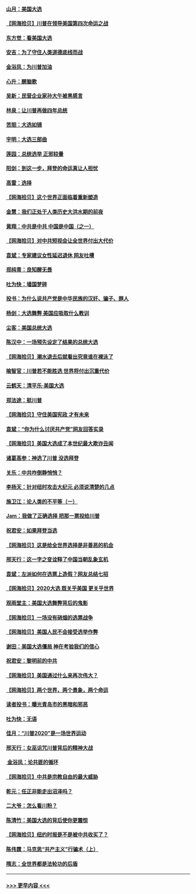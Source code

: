 #### [山月：美国大选](../pages/nsc993/n12552446.md?t=11161451) 
#### [【网海拾贝】川普在领导美国第四次命运之战](../pages/nsc993/n12551973.md?t=11161451) 
#### [东方觉：看美国大选](../pages/nsc993/n12551647.md?t=11161451) 
#### [安吉：为了守住人类道德底线而战](../pages/nsc993/n12551111.md?t=11161451) 
#### [金浴凤：为川普加油](../pages/nsc993/n12551085.md?t=11161451) 
#### [心升：醒脑歌](../pages/nsc993/n12550984.md?t=11161451) 
#### [吴新：民营企业家孙大午被黑感言](../pages/nsc993/n12550656.md?t=11161451) 
#### [林泉：让川普再做四年总统](../pages/nsc993/n12550640.md?t=11161451) 
#### [苦胆：大选如镜](../pages/nsc993/n12550630.md?t=11161451) 
#### [宇明：大选三部曲](../pages/nsc993/n12550603.md?t=11161451) 
#### [莲园：总统选举 正邪较量](../pages/nsc993/n12550594.md?t=11161451) 
#### [阳剑：到这一步，拜登的命运真让人担忧](../pages/nsc993/n12549093.md?t=11161451) 
#### [高雷：选择](../pages/nsc993/n12549087.md?t=11161451) 
#### [【网海拾贝】这个世界正面临着重新塑造](../pages/nsc993/n12548326.md?t=11161451) 
#### [金慧：我们正处于人类历史大洪水期的前夜](../pages/nsc993/n12547914.md?t=11161451) 
#### [黄翔：中共是中共 中国是中国（之一）](../pages/nsc993/n12547576.md?t=11161451) 
#### [【网海拾贝】对中共短视会让全世界付出大代价](../pages/nsc993/n12546043.md?t=11161451) 
#### [袁斌：专家建议女性延迟退休 网友吐槽](../pages/nsc993/n12545424.md?t=11161451) 
#### [郑纯青：良知醒无畏](../pages/nsc993/n12545394.md?t=11161451) 
#### [吐为快：墙国梦碎](../pages/nsc993/n12545309.md?t=11161451) 
#### [投书：为什么说共产党是中华民族的汉奸、骗子、罪人](../pages/nsc993/n12545089.md?t=11161451) 
#### [杨剑：大选舞弊 美国应吸取什么教训](../pages/nsc993/n12543937.md?t=11161451) 
#### [尘客：美国总统大选](../pages/nsc993/n12543828.md?t=11161451) 
#### [陈汉中：一场预先设定了结果的总统大选](../pages/nsc993/n12543564.md?t=11161451) 
#### [【网海拾贝】潮水退去后就看出究竟谁在裸泳了](../pages/nsc993/n12543321.md?t=11161451) 
#### [喻智官：川普若不能胜选 世界将付出沉重代价](../pages/nsc993/n12541352.md?t=11161451) 
#### [云鹤天：清平乐‧美国大选](../pages/nsc993/n12540916.md?t=11161451) 
#### [郑法途：挺川普](../pages/nsc993/n12540898.md?t=11161451) 
#### [【网海拾贝】守住美国宪政 才有未来](../pages/nsc993/n12540423.md?t=11161451) 
#### [袁斌：“你为什么讨厌共产党”网友回答实录](../pages/nsc993/n12540208.md?t=11161451) 
#### [【网海拾贝】美国大选成了本世纪最大欺诈丑闻](../pages/nsc993/n12538029.md?t=11161451) 
#### [诸葛高参：神选了川普 没选拜登](../pages/nsc993/n12537664.md?t=11161451) 
#### [关乐：中共咋倒静悄悄？](../pages/nsc993/n12537615.md?t=11161451) 
#### [李扬天：针对纽时攻击大纪元 必须说清楚的几点](../pages/nsc993/n12536001.md?t=11161451) 
#### [施卫江：论人类的不平等（一）](../pages/nsc993/n12535700.md?t=11161451) 
#### [Jam：我做了正确选择 把那一票投给川普](../pages/nsc993/n12535743.md?t=11161451) 
#### [祝君安：如果拜登当选](../pages/nsc993/n12535726.md?t=11161451) 
#### [【网海拾贝】这是给全世界选择是非善恶的机会](../pages/nsc993/n12535061.md?t=11161451) 
#### [邢天行：这一字之变诠释了中国当朝乱象玄机](../pages/nsc993/n12533446.md?t=11161451) 
#### [袁斌：左派如何在选票上造假？网友总结七招](../pages/nsc993/n12533180.md?t=11161451) 
#### [【网海拾贝】2020大选 既关乎美国 更关乎世界](../pages/nsc993/n12533161.md?t=11161451) 
#### [观雨堂主：美国大选舞弊背后的鬼影](../pages/nsc993/n12533153.md?t=11161451) 
#### [【网海拾贝】一场没有硝烟的选票战争](../pages/nsc993/n12531883.md?t=11161451) 
#### [【网海拾贝】美国人民不会接受选举作弊](../pages/nsc993/n12528850.md?t=11161451) 
#### [谢田：美国大选僵局 神在考验我们的信心](../pages/nsc993/n12527932.md?t=11161451) 
#### [祝君安：黎明前的中共](../pages/nsc993/n12524071.md?t=11161451) 
#### [【网海拾贝】美国通过什么来再次伟大？](../pages/nsc993/n12523844.md?t=11161451) 
#### [【网海拾贝】两个世界，两个景象，两个命运](../pages/nsc993/n12521419.md?t=11161451) 
#### [读者投书：曝光青岛市的黑暗和邪恶](../pages/nsc993/n12520988.md?t=11161451) 
#### [吐为快：无语](../pages/nsc993/n12518588.md?t=11161451) 
#### [佳月：“川普2020”是一场世界运动](../pages/nsc993/n12518581.md?t=11161451) 
#### [邢天行：女巫诅咒川普背后的精神大战](../pages/nsc993/n12517257.md?t=11161451) 
#### [ 金浴凤：论共匪的循环](../pages/nsc993/n12517133.md?t=11161451) 
#### [【网海拾贝】中共是宗教自由的最大威胁](../pages/nsc993/n12516879.md?t=11161451) 
#### [乾元：任正非能走出沼泽吗？](../pages/nsc993/n12515831.md?t=11161451) 
#### [二大爷：怎么看川粉？](../pages/nsc993/n12515820.md?t=11161451) 
#### [陈清竹：美国大选的背后使你更震惊](../pages/nsc993/n12515589.md?t=11161451) 
#### [【网海拾贝】纽约时报是不是被中共收买了？](../pages/nsc993/n12515122.md?t=11161451) 
#### [陈伟霆：马克思“共产主义”行骗术（上）](../pages/nsc993/n12510217.md?t=11161451) 
#### [隋志：全世界都是法轮功的后盾](../pages/nsc993/n12510636.md?t=11161451) 

----
#### [ >>> 更早内容 <<< ](../indexes/nsc993-earlier.md)
